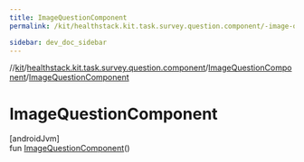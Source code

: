 ```yaml
---
title: ImageQuestionComponent
permalink: /kit/healthstack.kit.task.survey.question.component/-image-question-component/-image-question-component.html

sidebar: dev_doc_sidebar
---
```

//[kit](../../../index.html)/[healthstack.kit.task.survey.question.component](../index.html)/[ImageQuestionComponent](index.html)/[ImageQuestionComponent](-image-question-component.html)



# ImageQuestionComponent



[androidJvm]\
fun [ImageQuestionComponent](-image-question-component.html)()




